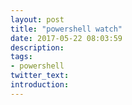 ```yaml
---
layout: post
title: "powershell watch"
date: 2017-05-22 08:03:59
description:
tags:
- powershell
twitter_text:
introduction:
---
```

